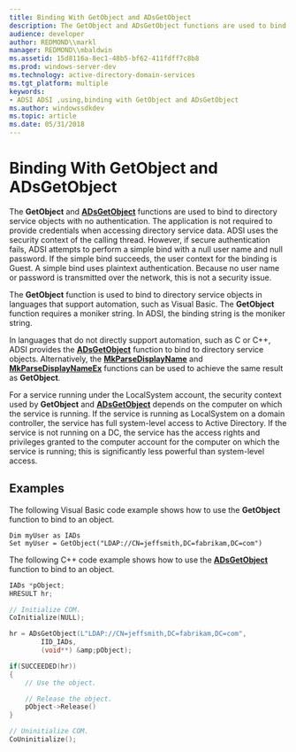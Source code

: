 ```yaml
---
title: Binding With GetObject and ADsGetObject
description: The GetObject and ADsGetObject functions are used to bind to directory service objects with no authentication.
audience: developer
author: REDMOND\\markl
manager: REDMOND\\mbaldwin
ms.assetid: 15d8116a-8ec1-48b5-bf62-411fdff7c8b8
ms.prod: windows-server-dev
ms.technology: active-directory-domain-services
ms.tgt_platform: multiple
keywords:
- ADSI ADSI ,using,binding with GetObject and ADsGetObject
ms.author: windowssdkdev
ms.topic: article
ms.date: 05/31/2018
---
```


# Binding With GetObject and ADsGetObject

The **GetObject** and [**ADsGetObject**](/windows/desktop/api/Adshlp/nf-adshlp-adsgetobject) functions are used to bind to directory service objects with no authentication. The application is not required to provide credentials when accessing directory service data. ADSI uses the security context of the calling thread. However, if secure authentication fails, ADSI attempts to perform a simple bind with a null user name and null password. If the simple bind succeeds, the user context for the binding is Guest. A simple bind uses plaintext authentication. Because no user name or password is transmitted over the network, this is not a security issue.

The **GetObject** function is used to bind to directory service objects in languages that support automation, such as Visual Basic. The **GetObject** function requires a moniker string. In ADSI, the binding string is the moniker string.

In languages that do not directly support automation, such as C or C++, ADSI provides the [**ADsGetObject**](/windows/desktop/api/Adshlp/nf-adshlp-adsgetobject) function to bind to directory service objects. Alternatively, the [**MkParseDisplayName**](https://msdn.microsoft.com/en-us/library/ms691253(v=VS.85).aspx) and [**MkParseDisplayNameEx**](https://www.bing.com/search?q=**MkParseDisplayNameEx**) functions can be used to achieve the same result as **GetObject**.

For a service running under the LocalSystem account, the security context used by **GetObject** and [**ADsGetObject**](/windows/desktop/api/Adshlp/nf-adshlp-adsgetobject) depends on the computer on which the service is running. If the service is running as LocalSystem on a domain controller, the service has full system-level access to Active Directory. If the service is not running on a DC, the service has the access rights and privileges granted to the computer account for the computer on which the service is running; this is significantly less powerful than system-level access.

## Examples

The following Visual Basic code example shows how to use the **GetObject** function to bind to an object.


```VB
Dim myUser as IADs
Set myUser = GetObject("LDAP://CN=jeffsmith,DC=fabrikam,DC=com")
```



The following C++ code example shows how to use the [**ADsGetObject**](/windows/desktop/api/Adshlp/nf-adshlp-adsgetobject) function to bind to an object.


```C++
IADs *pObject;
HRESULT hr;

// Initialize COM.
CoInitialize(NULL);

hr = ADsGetObject(L"LDAP://CN=jeffsmith,DC=fabrikam,DC=com", 
        IID_IADs,
        (void**) &amp;pObject);

if(SUCCEEDED(hr))
{
    // Use the object.

    // Release the object.
    pObject->Release()
}

// Uninitialize COM.
CoUninitialize();
```



 

 





